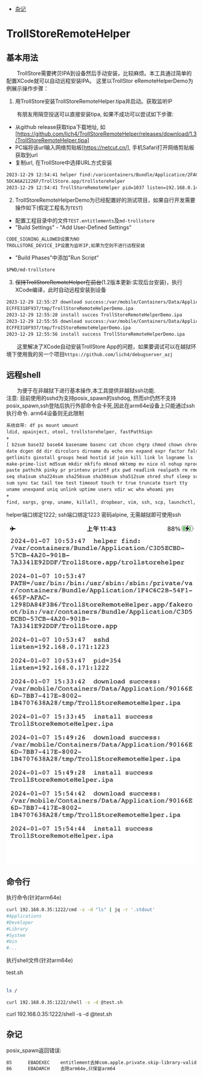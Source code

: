 * [杂记](#杂记)

# TrollStoreRemoteHelper

## 基本用法

&emsp;&emsp;TrollStore需要拷贝IPA到设备然后手动安装，比较麻烦。本工具通过简单的配置XCode就可以自动远程安装IPA。
这里以TrollStor eRemoteHelperDemo为例展示操作步骤：

1. 用TrollStore安装TrollStoreRemoteHelper.tipa并启动。获取监听IP

&emsp;&emsp;有朋友用隔空投送可以直接安装tipa, 如果不成功可以尝试如下步骤:
* 从github release获取tipa下载地址, 如[https://github.com/lich4/TrollStoreRemoteHelper/releases/download/1.3/TrollStoreRemoteHelper.tipa]
* PC端将该url输入网络剪贴板[https://netcut.cn/], 手机Safari打开网络剪贴板获取到url
* 复制url, 在TrollStore中选择URL方式安装
   
```txt
2023-12-29 12:54:41 helper find:/varicontainers/Bundle/Applicatice/2FA0E066-E4F1-468D-9CC6-
5DCA6A21226F/TrollStore.app/trollstorehelper
2023-12-29 12:54:41 TrollStoreRemoteHelper pid=1037 listen=192.168.0.141:1222
```

2. TrollStoreRemoteHelperDemo为已经配置好的测试项目，如果自行开发需要操作如下(假定工程名为`TEST`)

* 配置工程目录中的文件`TEST.entitlements`及`md-trollstore`
* "Build Settings" - "Add User-Defined Settings"  
```txt
CODE_SIGNING_ALLOWED设置为NO  
TROLLSTORE_DEVICE_IP设置为监听IP,如果为空则不进行远程安装
```  
* "Build Phases"中添加"Run Script"
```txt
$PWD/md-trollstore
```

3. ~~保持TrollStoreRemoteHelper在前台~~(1.2版本更新:实现后台安装)，执行XCode编译，此时自动远程安装到设备

```txt
2023-12-29 12:55:27 download success:/var/mobile/Containers/Data/Application/62749933-F4C1-4C2D-AF45-
ECFFE318F937/tmp/TrollStoreRemoteHelperDemo.ipa
2023-12-29 12:55:28 install succes TrollStoreRemoteHelperDemo.ipa
2023-12-29 12:55:55 download success:/var/mobile/Containers/Data/Application/62749933-F4C1-4C2D-AF45-
ECFFE318F937/tmp/TroIStoreRemoteHelperDemo.ipa
2023-12-29 12:55:56 install success TrollStoreRemoteHelperDemo.ipa
```

&emsp;&emsp;这里解决了XCode自动安装TrollStore App的问题，如果要调试可以在越狱环境下使用我的另一个项目`https://github.com/lich4/debugserver_azj`


## 远程shell

&emsp;&emsp;为便于在非越狱下进行基本操作,本工具提供非越狱ssh功能.   
注意: 目前使用的sshd为支持posix_spawn的sshdog, 然而sh仍然不支持posix_spawn,ssh登陆后执行外部命令会卡死,因此在arm64e设备上只能通过ssh执行命令.
arm64设备则无此限制



```txt
系统自带: df ps mount umount
ldid, opainject, otool, trollstorehelper, fastPathSign
+
[ b2sum base32 base64 basename basenc cat chcon chgrp chmod chown chroot cksum comm cp csplit cut 
date dcgen dd dir dircolors dirname du echo env expand expr factor false fmt fold 
getlimits ginstall groups head hostid id join kill link ln logname ls 
make-prime-list md5sum mkdir mkfifo mknod mktemp mv nice nl nohup nproc numfmt od 
paste pathchk pinky pr printenv printf ptx pwd readlink realpath rm rmdir runcon 
seq sha1sum sha224sum sha256sum sha384sum sha512sum shred shuf sleep sort split stat stdbuf stty 
sum sync tac tail tee test timeout touch tr true truncate tsort tty 
uname unexpand uniq unlink uptime users vdir wc who whoami yes
+ 
find, xargs, grep, uname, killall, dropbear, vim, ssh, scp, launchctl, which, ping, ifconfig 
```

helper端口绑定1222; ssh端口绑定1223 密码alpine, 无需越狱即可使用ssh

![](https://raw.githubusercontent.com/lich4/TrollStoreRemoteHelper/main/screenshot.png)

## 命令行

执行命令(针对arm64e)
```bash
curl 192.168.0.35:1222/cmd -s -d "ls" | jq -r '.stdout'
#Applications
#Developer
#Library
#System
#bin
#...
```

执行shell文件(针对arm64e)

test.sh
```bash

ls /
```

```bash
curl 192.168.0.35:1222/shell -s -d @test.sh
```

curl 192.168.0.35:1222/shell -s -d @test.sh

## 杂记

posix_spawn返回错误:
```txt
85      EBADEXEC    entitlement去掉com.apple.private.skip-library-validation
86      EBADARCH    去除arm64e,只保留arm64
```

